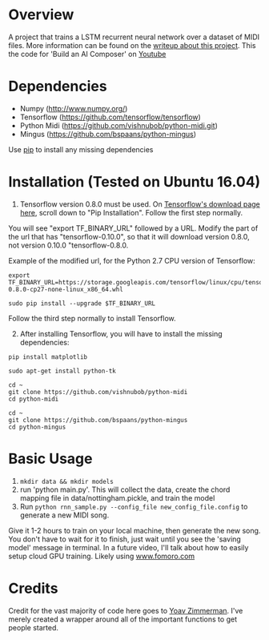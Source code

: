 Overview
============
A project that trains a LSTM recurrent neural network over a dataset of MIDI files. More information can be found on the [writeup about this project](http://yoavz.com/music_rnn/). This the code for 'Build an AI Composer' on [Youtube](https://youtu.be/S_f2qV2_U00)

Dependencies
============

* Numpy (http://www.numpy.org/)
* Tensorflow (https://github.com/tensorflow/tensorflow)
* Python Midi (https://github.com/vishnubob/python-midi.git)
* Mingus (https://github.com/bspaans/python-mingus)

Use [pip](https://pypi.python.org/pypi/pip) to install any missing dependencies

Installation (Tested on Ubuntu 16.04)
============

1. Tensorflow version 0.8.0 must be used. On [Tensorflow's download page here](https://www.tensorflow.org/versions/r0.10/get_started/os_setup.html), scroll down to "Pip Installation". Follow the first step normally.

You will see "export TF_BINARY_URL" followed by a URL. Modify the part of the url that has "tensorflow-0.10.0", so that it will download version 0.8.0, not version 0.10.0 "tensorflow-0.8.0. 

Example of the modified url, for the Python 2.7 CPU version of Tensorflow:

```
export TF_BINARY_URL=https://storage.googleapis.com/tensorflow/linux/cpu/tensorflow-0.8.0-cp27-none-linux_x86_64.whl

sudo pip install --upgrade $TF_BINARY_URL
```
Follow the third step normally to install Tensorflow.

2. After installing Tensorflow, you will have to install the missing dependencies:

`pip install matplotlib`

`sudo apt-get install python-tk `



```
cd ~
git clone https://github.com/vishnubob/python-midi
cd python-midi
```




```
cd ~
git clone https://github.com/bspaans/python-mingus
cd python-mingus
```


Basic Usage
===========

1. `mkdir data && mkdir models`
2. run 'python main.py'. This will collect the data, create the chord mapping file in data/nottingham.pickle, and train the model
3. Run `python rnn_sample.py --config_file new_config_file.config` to generate a new MIDI song.

Give it 1-2 hours to train on your local machine, then generate the new song. You don't have to wait for it to finish, just wait until you see the 'saving model' message in terminal. In a future video, I'll talk about how to easily setup cloud GPU training. Likely using www.fomoro.com

Credits
===========
Credit for the vast majority of code here goes to [Yoav Zimmerman](https://github.com/yoavz). I've merely created a wrapper around all of the important functions to get people started.
